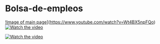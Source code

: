 # Bolsa-de-empleos
[!Image of main page](https://github.com/IndianaLora/Bolsa-de-empleos/blob/main/MainPage.png?raw=true)](https://www.youtube.com/watch?v=Wt4BX5npFQo)
[![Watch the video](https://img.youtube.com/vi/T-D1KVIuvjA/maxresdefault.jpg)](https://www.youtube.com/watch?v=Wt4BX5npFQo)


[![Watch the video](https://img.youtube.com/vi/T-D1KVIuvjA/maxresdefault.jpg)](https://www.youtube.com/watch?v=Wt4BX5npFQo)
